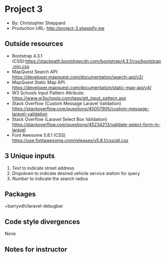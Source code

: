 # Project 3
+ By: Christopher Sheppard
+ Production URL: <http://project-3.sheppify.me>

## Outside resources
+ Bootstrap 4.3.1 (CSS):<https://stackpath.bootstrapcdn.com/bootstrap/4.3.1/css/bootstrap.min.css>
+ MapQuest Search API: <https://developer.mapquest.com/documentation/search-api/v2/>
+ MapQuest Static Map API: <https://developer.mapquest.com/documentation/static-map-api/v4/>
+ W3 Schools Input Pattern Attribute: <https://www.w3schools.com/tags/att_input_pattern.asp>
+ Stack Overflow (Custom Message Laravel Validation) <https://stackoverflow.com/questions/45007905/custom-message-laravel-validation>
+ Stack Overflow (Laravel Select Box Validation) <https://stackoverflow.com/questions/45234213/validate-select-form-in-laravel>
+ Font Awesome 5.8.1 (CSS) <https://use.fontawesome.com/releases/v5.8.1/css/all.css>

## 3 Unique inputs
1. *Text* to indicate street address
2. *Dropdown* to indicate desired vehicle service station for query
3. *Number* to indicate the search radius

## Packages
+barryvdh/laravel-debugbar

## Code style divergences
None

## Notes for instructor
